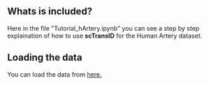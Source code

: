 ## Whats is included?
Here in the file "Tutorial_hArtery.ipynb" you can see a step by step explaination of how to use **scTransID** for the Human Artery dataset.

## Loading the data 
You can load the data from [here.](https://doi.org/10.6084/m9.figshare.27616791)